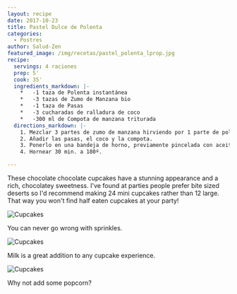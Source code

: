 ```yaml
---
layout: recipe
date: 2017-10-23
title: Pastel Dulce de Polenta
categories:
  - Postres
author: Salud-Zen
featured_image: /img/recetas/pastel_polenta_lprop.jpg
recipe:
  servings: 4 raciones
  prep: 5'
  cook: 35'
  ingredients_markdown: |-
    *	-1 taza de Polenta instantánea
    *	-3 tazas de Zumo de Manzana bio
    *	-1 taza de Pasas
    *	-3 cucharadas de ralladura de coco
    *	-300 ml de Compota de manzana triturada
  directions_markdown: |-
    1. Mezclar 3 partes de zumo de manzana hirviendo por 1 parte de polenta.
    2. Añadir las pasas, el coco y la compota.
    3. Ponerlo en una bandeja de horno, previamente pincelada con aceite.
    4. Hornear 30 min. a 180º.

---
```

These chocolate chocolate cupcakes have a stunning appearance and a rich, chocolatey sweetness. I've found at parties people prefer bite sized deserts so I'd recommend making 24 mini cupcakes rather than 12 large. That way you won't find half eaten cupcakes at your party!

![Cupcakes](https://images.unsplash.com/photo-1448131063153-f1e240f98a72?w=1560&h=940&fit=crop)

You can never go wrong with sprinkles.

![Cupcakes](https://images.unsplash.com/photo-1420730614543-e39f93134b0d?w=1560&h=940&fit=crop)

Milk is a great addition to any cupcake experience.

![Cupcakes](https://images.unsplash.com/photo-1457508252818-162dc1934c2f?w=1560&h=940&fit=crop)

Why not add some popcorn?
